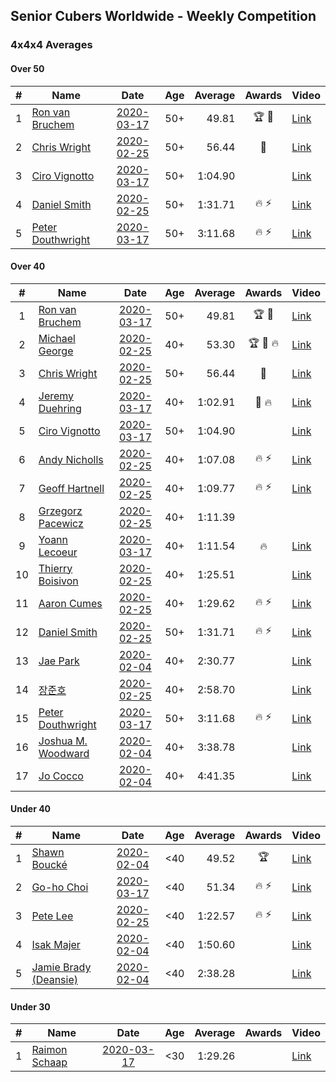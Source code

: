 ## Senior Cubers Worldwide - Weekly Competition
### 4x4x4 Averages

#### Over 50

| # | Name | Date | Age | Average | Awards | Video |
| :--: | -- | :--: | :--: | --: | :--: | -- |
| 1 | [Ron van Bruchem](../persons/ron_van_bruchem.md) | [2020-03-17](2020-03-17.md) | 50+ | 49.81 | 🏆 🥇 | [Link](https://www.facebook.com/events/211732526904866/permalink/216281769783275/) |
| 2 | [Chris Wright](../persons/chris_wright.md) | [2020-02-25](2020-02-25.md) | 50+ | 56.44 | 🥈 | [Link](https://www.facebook.com/events/805797596592397/permalink/808666752972148/) |
| 3 | [Ciro Vignotto](../persons/ciro_vignotto.md) | [2020-03-17](2020-03-17.md) | 50+ | 1:04.90 |  | [Link](https://www.facebook.com/events/211732526904866/permalink/212061480205304/) |
| 4 | [Daniel Smith](../persons/daniel_smith.md) | [2020-02-25](2020-02-25.md) | 50+ | 1:31.71 | 🔥 ⚡ | [Link](https://www.facebook.com/events/805797596592397/permalink/806362596535897/) |
| 5 | [Peter Douthwright](../persons/peter_douthwright.md) | [2020-03-17](2020-03-17.md) | 50+ | 3:11.68 | 🔥 ⚡ | [Link](https://www.facebook.com/events/211732526904866/permalink/216272266450892/) |

#### Over 40

| # | Name | Date | Age | Average | Awards | Video |
| :--: | -- | :--: | :--: | --: | :--: | -- |
| 1 | [Ron van Bruchem](../persons/ron_van_bruchem.md) | [2020-03-17](2020-03-17.md) | 50+ | 49.81 | 🏆 🥇 | [Link](https://www.facebook.com/events/211732526904866/permalink/216281769783275/) |
| 2 | [Michael George](../persons/michael_george.md) | [2020-02-25](2020-02-25.md) | 40+ | 53.30 | 🏆 🥇 🔥 | [Link](https://www.facebook.com/events/805797596592397/permalink/805925283246295/) |
| 3 | [Chris Wright](../persons/chris_wright.md) | [2020-02-25](2020-02-25.md) | 50+ | 56.44 | 🥈 | [Link](https://www.facebook.com/events/805797596592397/permalink/808666752972148/) |
| 4 | [Jeremy Duehring](../persons/jeremy_duehring.md) | [2020-03-17](2020-03-17.md) | 40+ | 1:02.91 | 🥉 🔥 | [Link](https://www.facebook.com/events/211732526904866/permalink/214826349928817/) |
| 5 | [Ciro Vignotto](../persons/ciro_vignotto.md) | [2020-03-17](2020-03-17.md) | 50+ | 1:04.90 |  | [Link](https://www.facebook.com/events/211732526904866/permalink/212061480205304/) |
| 6 | [Andy Nicholls](../persons/andy_nicholls.md) | [2020-02-25](2020-02-25.md) | 40+ | 1:07.08 | 🔥 ⚡ | [Link](https://www.facebook.com/events/805797596592397/permalink/808258373012986/) |
| 7 | [Geoff Hartnell](../persons/geoff_hartnell.md) | [2020-02-25](2020-02-25.md) | 40+ | 1:09.77 | 🔥 ⚡ | [Link](https://www.facebook.com/events/805797596592397/permalink/809463586225798/) |
| 8 | [Grzegorz Pacewicz](../persons/grzegorz_pacewicz.md) | [2020-02-25](2020-02-25.md) | 40+ | 1:11.39 |  | |
| 9 | [Yoann Lecoeur](../persons/yoann_lecoeur.md) | [2020-03-17](2020-03-17.md) | 40+ | 1:11.54 | 🔥 | [Link](https://www.facebook.com/events/211732526904866/permalink/214999563244829/) |
| 10 | [Thierry Boisivon](../persons/thierry_boisivon.md) | [2020-02-25](2020-02-25.md) | 40+ | 1:25.51 |  | [Link](https://www.facebook.com/events/805797596592397/permalink/810222906149866/) |
| 11 | [Aaron Cumes](../persons/aaron_cumes.md) | [2020-02-25](2020-02-25.md) | 40+ | 1:29.62 | 🔥 ⚡ | [Link](https://www.facebook.com/events/805797596592397/permalink/808568046315352/) |
| 12 | [Daniel Smith](../persons/daniel_smith.md) | [2020-02-25](2020-02-25.md) | 50+ | 1:31.71 | 🔥 ⚡ | [Link](https://www.facebook.com/events/805797596592397/permalink/806362596535897/) |
| 13 | [Jae Park](../persons/jae_park.md) | [2020-02-04](2020-02-04.md) | 40+ | 2:30.77 |  | [Link](https://www.facebook.com/groups/1604105099735401/permalink/2135447743267798/) |
| 14 | [장준호](../persons/장준호.md) | [2020-02-25](2020-02-25.md) | 40+ | 2:58.70 |  | [Link](https://www.facebook.com/events/805797596592397/permalink/810015492837274/) |
| 15 | [Peter Douthwright](../persons/peter_douthwright.md) | [2020-03-17](2020-03-17.md) | 50+ | 3:11.68 | 🔥 ⚡ | [Link](https://www.facebook.com/events/211732526904866/permalink/216272266450892/) |
| 16 | [Joshua M. Woodward](../persons/joshua_m._woodward.md) | [2020-02-04](2020-02-04.md) | 40+ | 3:38.78 |  | [Link](https://www.facebook.com/joshua.m.woodward.9/videos/10157599917355342/) |
| 17 | [Jo Cocco](../persons/jo_cocco.md) | [2020-02-04](2020-02-04.md) | 40+ | 4:41.35 |  | [Link](https://www.facebook.com/JoCocco/videos/10156812603372109/) |

#### Under 40

| # | Name | Date | Age | Average | Awards | Video |
| :--: | -- | :--: | :--: | --: | :--: | -- |
| 1 | [Shawn Boucké](../persons/shawn_boucke.md) | [2020-02-04](2020-02-04.md) | <40 | 49.52 | 🏆 | [Link](https://www.facebook.com/groups/1604105099735401/permalink/2134991299980109/) |
| 2 | [Go-ho Choi](../persons/go-ho_choi.md) | [2020-03-17](2020-03-17.md) | <40 | 51.34 | 🔥 ⚡ | [Link](https://www.facebook.com/events/211732526904866/permalink/216400203104765/) |
| 3 | [Pete Lee](../persons/pete_lee.md) | [2020-02-25](2020-02-25.md) | <40 | 1:22.57 | 🔥 ⚡ | [Link](https://www.facebook.com/events/805797596592397/permalink/808919202946903/) |
| 4 | [Isak Majer](../persons/isak_majer.md) | [2020-02-04](2020-02-04.md) | <40 | 1:50.60 |  | [Link](https://www.facebook.com/groups/1604105099735401/permalink/2139081646237741/) |
| 5 | [Jamie Brady (Deansie)](../persons/jamie_brady.md) | [2020-02-04](2020-02-04.md) | <40 | 2:38.28 |  | [Link](https://www.facebook.com/groups/1604105099735401/permalink/2139163042896268/) |

#### Under 30

| # | Name | Date | Age | Average | Awards | Video |
| :--: | -- | :--: | :--: | --: | :--: | -- |
| 1 | [Raimon Schaap](../persons/raimon_schaap.md) | [2020-03-17](2020-03-17.md) | <30 | 1:29.26 |  | [Link](https://www.facebook.com/events/211732526904866/permalink/214079323336853/) |


<!-- Global site tag (gtag.js) - Google Analytics -->
<script async src="https://www.googletagmanager.com/gtag/js?id=UA-86348435-3"></script>
<script>window.dataLayer = window.dataLayer || []; function gtag() {dataLayer.push(arguments);} gtag('js', new Date()); gtag('config', 'UA-86348435-3');</script>
